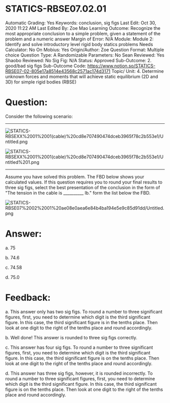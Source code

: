 # STATICS-RBSE07.02.01

Automatic Grading: Yes
Keywords: conclusion, sig figs
Last Edit: Oct 30, 2020 11:22 AM
Last Edited By: Zoe Mao
Learning Outcome: Recognize the most appropriate conclusion to a simple problem, given a statement of the problem and a numeric answer
Margin of Error: N/A
Module: Module 2: Identify and solve introductory level rigid body statics problems
Needs Calculator: No
On Mobius: Yes
Origin/Author: Zoe
Question Format: Multiple choice
Question Type: A
Randomizable Parameters: No
Sean Reviewed: Yes
Shaobo Reviewed: No
Sig Fig: N/A
Status: Approved
Sub-Outcome: 2. good/bad sig figs
Sub-Outcome Code: https://www.notion.so/STATICS-RBSE07-02-805e17a8514e43568c2571ac174d3171
Topic/ Unit: 4. Determine unknown forces and moments that will achieve static equilibrium (2D and 3D) for simple rigid bodies (RBSE)

# Question:

Consider the following scenario:

---

![STATICS-RBSEXX%2001%2001(cable)%20cd8e707490474dceb3965f78c2b553e1/Untitled.png](STATICS-RBSEXX%2001%2001(cable)%20cd8e707490474dceb3965f78c2b553e1/Untitled.png)

![STATICS-RBSEXX%2001%2001(cable)%20cd8e707490474dceb3965f78c2b553e1/Untitled%201.png](STATICS-RBSEXX%2001%2001(cable)%20cd8e707490474dceb3965f78c2b553e1/Untitled%201.png)

---

Assume you have solved this problem.  The FBD below shows your calculated values. If this question requires you to round your final results to three sig figs, select the best presentation of the conclusion in the form of "The tension in the cable is __________ $\text{lb}$." form the list below the FBD.

![STATICS-RBSE07%2002%2001%20ae08e0aea6e84b4ba194e5e9c85d91dd/Untitled.png](STATICS-RBSE07%2002%2001%20ae08e0aea6e84b4ba194e5e9c85d91dd/Untitled.png)

# Answer:

a. 75

b. 74.6

c. 74.58

d. 75.0

# Feedback:

a. This answer only has two sig figs. To round a number to three significant figures, first, you need to determine which digit is the third significant figure. In this case, the third significant figure is in the tenths place. Then look at one digit to the right of the tenths place and round accordingly.

b. Well done! This answer is rounded to three sig figs correctly.

c. This answer has four sig figs. To round a number to three significant figures, first, you need to determine which digit is the third significant figure. In this case, the third significant figure is on the tenths place. Then look at one digit to the right of the tenths place and round accordingly.

d. This answer has three sig figs, however, it is rounded incorrectly. To round a number to three significant figures, first, you need to determine which digit is the third significant figure. In this case, the third significant figure is on the tenths place. Then look at one digit to the right of the tenths place and round accordingly.